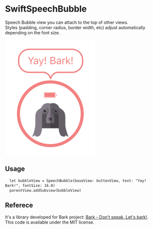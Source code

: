 # SwiftSpeechBubble
Speech Bubble view you can attach to the top of other views.  
Styles (padding, corner radius, border width, etc) adjust automatically depending on the font size.

![sample](screenshot.png)

## Usage
```
  let bubbleView = SpeechBubble(baseView: buttonView, text: "Yay! Bark!", fontSize: 16.0)
  parentView.addSubview(bubbleView)
```

## Referece
It's a library developed for Bark project: [Bark - Don't speak, Let's bark!](https://barkapp.co).  
This code is available under the MIT license.
